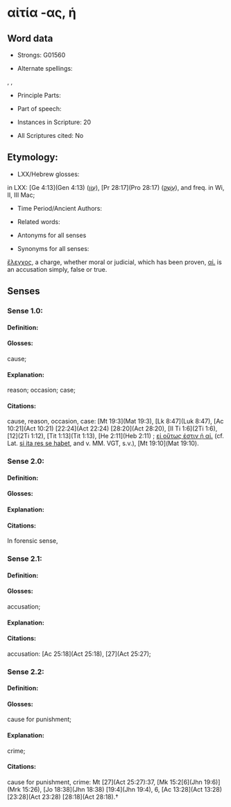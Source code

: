 # αἰτία -ας, ἡ

<!-- Status: S2=NeedsEdits -->
<!-- Lexica used for edits:   -->

## Word data

* Strongs: G01560

* Alternate spellings:

, , 

* Principle Parts: 


* Part of speech: 


* Instances in Scripture: 20

* All Scriptures cited: No

## Etymology: 


* LXX/Hebrew glosses: 

in LXX: [Ge 4:13](Gen 4:13) ([עָוֹן](//en-uhl/H5771)), [Pr 28:17](Pro 28:17) ([עָשַׁק](//en-uhl/H6231)), and freq. in Wi, II, III Mac;

* Time Period/Ancient Authors: 


* Related words: 

* Antonyms for all senses

* Synonyms for all senses: 

 [ἔλεγχος](), a charge, whether moral or judicial, which has been proven, [αἰ.]() is an accusation simply, false or true.

## Senses 


### Sense  1.0: 

#### Definition: 

#### Glosses: 

cause; 

#### Explanation: 

reason; 
occasion; 
case; 

#### Citations: 

cause, reason, occasion, case: [Mt 19:3](Mat 19:3), [Lk 8:47](Luk 8:47), [Ac 10:21](Act 10:21) [22:24](Act 22:24) [28:20](Act 28:20), [II Ti 1:6](2Ti 1:6), [12](2Ti 1:12), [Tit 1:13](Tit 1:13), [He 2:11](Heb 2:11) ; [εἰ οὕτως ἐστιν ἡ αἰ.]() (cf. Lat. [si ita res se habet](), and v. MM. VGT, s.v.), [Mt 19:10](Mat 19:10). 

### Sense  2.0: 

#### Definition: 


#### Glosses:



#### Explanation:



#### Citations: 

In forensic sense,

### Sense  2.1: 

#### Definition: 

#### Glosses: 

accusation; 

#### Explanation: 


#### Citations: 

accusation: [Ac 25:18](Act 25:18), [27](Act 25:27); 

### Sense  2.2: 

#### Definition: 

#### Glosses: 

cause for punishment; 

#### Explanation: 

crime; 

#### Citations: 

cause for punishment, crime: Mt [27](Act 25:27):37, [Mk 15:2[6](Jhn 19:6)](Mrk 15:26), [Jo 18:38](Jhn 18:38) [19:4](Jhn 19:4), 6, [Ac 13:28](Act 13:28) [23:28](Act 23:28) [28:18](Act 28:18).†
